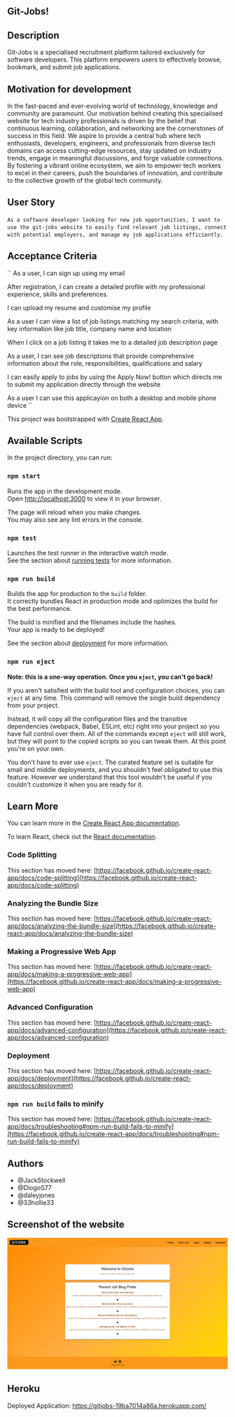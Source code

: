 ## Git-Jobs!

## Description

Git-Jobs is a specialised recruitment platform tailored exclusively for software developers. This platform empowers users to effectively browse, bookmark, and submit job applications.

## Motivation for development

In the fast-paced and ever-evolving world of technology, knowledge and community are paramount. Our motivation behind creating this specialised website for tech industry professionals is driven by the belief that continuous learning, collaboration, and networking are the cornerstones of success in this field. We aspire to provide a central hub where tech enthusiasts, developers, engineers, and professionals from diverse tech domains can access cutting-edge resources, stay updated on industry trends, engage in meaningful discussions, and forge valuable connections. By fostering a vibrant online ecosystem, we aim to empower tech workers to excel in their careers, push the boundaries of innovation, and contribute to the collective growth of the global tech community.

## User Story

`As a software developer looking for new job opportunities, I want to use the git-jobs website to easily find relevant job listings, connect with potential employers, and manage my job applications efficiently.`

## Acceptance Criteria

``
As a user, I can sign up using my email

After registration, I can create a detailed profile with my professional experience, skills and preferences.

I can upload my resume and customise my profile

As a user I can view a list of job listings matching my search criteria, with key information like job title, company name and location

When I click on a job listing it takes me to a detailed job description page

As a user, I can see job descriptions that provide comprehensive information about the role, responsibilities, qualifications and salary

I can easily apply to jobs by using the Apply Now! button which directs me to submit my application directly through the website

As a user I can use this applicayion on both a desktop and mobile phone device ``

This project was bootstrapped with [Create React App](https://github.com/facebook/create-react-app).

## Available Scripts

In the project directory, you can run:

### `npm start`

Runs the app in the development mode.\
Open [http://localhost:3000](http://localhost:3000) to view it in your browser.

The page will reload when you make changes.\
You may also see any lint errors in the console.

### `npm test`

Launches the test runner in the interactive watch mode.\
See the section about [running tests](https://facebook.github.io/create-react-app/docs/running-tests) for more information.

### `npm run build`

Builds the app for production to the `build` folder.\
It correctly bundles React in production mode and optimizes the build for the best performance.

The build is minified and the filenames include the hashes.\
Your app is ready to be deployed!

See the section about [deployment](https://facebook.github.io/create-react-app/docs/deployment) for more information.

### `npm run eject`

**Note: this is a one-way operation. Once you `eject`, you can't go back!**

If you aren't satisfied with the build tool and configuration choices, you can `eject` at any time. This command will remove the single build dependency from your project.

Instead, it will copy all the configuration files and the transitive dependencies (webpack, Babel, ESLint, etc) right into your project so you have full control over them. All of the commands except `eject` will still work, but they will point to the copied scripts so you can tweak them. At this point you're on your own.

You don't have to ever use `eject`. The curated feature set is suitable for small and middle deployments, and you shouldn't feel obligated to use this feature. However we understand that this tool wouldn't be useful if you couldn't customize it when you are ready for it.

## Learn More

You can learn more in the [Create React App documentation](https://facebook.github.io/create-react-app/docs/getting-started).

To learn React, check out the [React documentation](https://reactjs.org/).

### Code Splitting

This section has moved here: [https://facebook.github.io/create-react-app/docs/code-splitting](https://facebook.github.io/create-react-app/docs/code-splitting)

### Analyzing the Bundle Size

This section has moved here: [https://facebook.github.io/create-react-app/docs/analyzing-the-bundle-size](https://facebook.github.io/create-react-app/docs/analyzing-the-bundle-size)

### Making a Progressive Web App

This section has moved here: [https://facebook.github.io/create-react-app/docs/making-a-progressive-web-app](https://facebook.github.io/create-react-app/docs/making-a-progressive-web-app)

### Advanced Configuration

This section has moved here: [https://facebook.github.io/create-react-app/docs/advanced-configuration](https://facebook.github.io/create-react-app/docs/advanced-configuration)

### Deployment

This section has moved here: [https://facebook.github.io/create-react-app/docs/deployment](https://facebook.github.io/create-react-app/docs/deployment)

### `npm run build` fails to minify

This section has moved here: [https://facebook.github.io/create-react-app/docs/troubleshooting#npm-run-build-fails-to-minify](https://facebook.github.io/create-react-app/docs/troubleshooting#npm-run-build-fails-to-minify)

## Authors

- @JackStockwell
- @DiogoS77
- @daleyjones
- @33hollie33

## Screenshot of the website

![End Result](./client/src/images/FinalProduct.png)

## Heroku

Deployed Application: https://gitjobs-19ba7014a86a.herokuapp.com/
